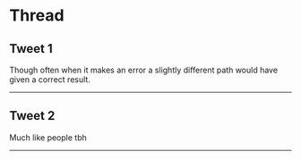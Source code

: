 # Thread

## Tweet 1

Though often when it makes an error a slightly different path would have given a correct result.

---

## Tweet 2

Much like people tbh

---

